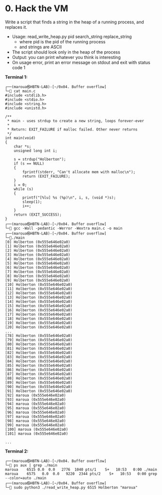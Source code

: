 #  0. Hack the VM 

Write a script that finds a string in the heap of a running process, and replaces it.

- Usage: read_write_heap.py pid search_string replace_string
	- where pid is the pid of the running process
	- and strings are ASCII
- The script should look only in the heap of the process
- Output: you can print whatever you think is interesting
- On usage error, print an error message on stdout and exit with status code 1

**Terminal 1:**
```
┌──(maroua㉿HBTN-LAB)-[~/0x04. Buffer overflow]
└─🏴 cat main.c 
#include <stdlib.h>
#include <stdio.h>
#include <string.h>
#include <unistd.h>

/**
 * main - uses strdup to create a new string, loops forever-ever
 *
 * Return: EXIT_FAILURE if malloc failed. Other never returns
 */
int main(void)
{
    char *s;
    unsigned long int i;

    s = strdup("Holberton");
    if (s == NULL)
    {
        fprintf(stderr, "Can't allocate mem with malloc\n");
        return (EXIT_FAILURE);
    }
    i = 0;
    while (s)
    {
        printf("[%lu] %s (%p)\n", i, s, (void *)s);
        sleep(1);
        i++;
    }
    return (EXIT_SUCCESS);
}
┌──(maroua㉿HBTN-LAB)-[~/0x04. Buffer overflow]
└─🏴 gcc -Wall -pedantic -Werror -Wextra main.c -o main
┌──(maroua㉿HBTN-LAB)-[~/0x04. Buffer overflow]
└─🏴./main
[0] Holberton (0x555e646e02a0)
[1] Holberton (0x555e646e02a0)
[2] Holberton (0x555e646e02a0)
[3] Holberton (0x555e646e02a0)
[4] Holberton (0x555e646e02a0)
[5] Holberton (0x555e646e02a0)
[6] Holberton (0x555e646e02a0)
[7] Holberton (0x555e646e02a0)
[8] Holberton (0x555e646e02a0)
[9] Holberton (0x555e646e02a0)
[10] Holberton (0x555e646e02a0)
[11] Holberton (0x555e646e02a0)
[12] Holberton (0x555e646e02a0)
[13] Holberton (0x555e646e02a0)
[14] Holberton (0x555e646e02a0)
[15] Holberton (0x555e646e02a0)
[16] Holberton (0x555e646e02a0)
[17] Holberton (0x555e646e02a0)
[18] Holberton (0x555e646e02a0)
[19] Holberton (0x555e646e02a0)
[20] Holberton (0x555e646e02a0)
...
[78] Holberton (0x555e646e02a0)
[79] Holberton (0x555e646e02a0)
[80] Holberton (0x555e646e02a0)
[81] Holberton (0x555e646e02a0)
[82] Holberton (0x555e646e02a0)
[83] Holberton (0x555e646e02a0)
[84] Holberton (0x555e646e02a0)
[85] Holberton (0x555e646e02a0)
[86] Holberton (0x555e646e02a0)
[87] Holberton (0x555e646e02a0)
[88] Holberton (0x555e646e02a0)
[89] Holberton (0x555e646e02a0)
[90] Holberton (0x555e646e02a0)
[91] Holberton (0x555e646e02a0)
[92] maroua (0x555e646e02a0)
[93] maroua (0x555e646e02a0)
[94] maroua (0x555e646e02a0)
[95] maroua (0x555e646e02a0)
[96] maroua (0x555e646e02a0)
[97] maroua (0x555e646e02a0)
[98] maroua (0x555e646e02a0)
[99] maroua (0x555e646e02a0)
[100] maroua (0x555e646e02a0)
[101] maroua (0x555e646e02a0)

...
```
**Terminal 2:**
```
┌──(maroua㉿HBTN-LAB)-[~/0x04. Buffer overflow]
└─🏴 ps aux | grep ./main
maroua    6515 0.0  0.0   2776  1040 pts/1    S+   10:53   0:00 ./main
maroua    6575   0.0  0.0   9220  2344 pts/2    S+   10:53   0:00 grep --color=auto ./main
┌──(maroua㉿HBTN-LAB)-[~/0x04. Buffer overflow]
└─🏴 sudo python3 ./read_write_heap.py 6515 Holberton "maroua"
```

